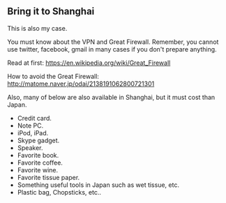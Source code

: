 ## Bring it to Shanghai

This is also my case.

You must know about the VPN and Great Firewall.
Remember, you cannot use twitter, facebook, gmail in many cases if you don't prepare anything.


Read at first:
https://en.wikipedia.org/wiki/Great_Firewall

How to avoid the Great Firewall:
http://matome.naver.jp/odai/2138191062800721301



Also, many of below are also available in Shanghai, but it must cost than Japan.

- Credit card.
- Note PC.
- iPod, iPad.
- Skype gadget.
- Speaker.
- Favorite book.
- Favorite coffee.
- Favorite wine.
- Favorite tissue paper.
- Something useful tools in Japan such as wet tissue, etc.
- Plastic bag, Chopsticks, etc..
